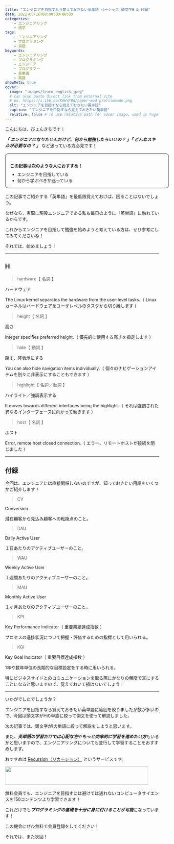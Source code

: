 ```yaml
---
title: "エンジニアを目指すなら覚えておきたい英単語 ベーシック 頭文字H & 付録"
date: 2022-08-16T00:00:00+00:00
categories:
    - エンジニアリング
    - 語学
tags:
    - エンジニアリング
    - プログラミング
    - 英語
keywords:
    - エンジニアリング
    - プログラミング
    - エンジニア
    - プログラマー
    - 英単語
    - 英語
showMeta: true
cover:
  image: "images/learn_english.jpeg"
  # can also paste direct link from external site
  # ex. https://i.ibb.co/K0HVPBd/paper-mod-profilemode.png
  alt: "エンジニアを目指すなら覚えておきたい英単語"
  caption: "エンジニアを目指すなら覚えておきたい英単語"
  relative: false # To use relative path for cover image, used in hugo Page-bundles
---
```


[comment]: <> (https://www.xserver.ne.jp/blog/blog-how-to-write-template/#%E3%80%8C%E6%9B%B8%E3%81%8D%E5%87%BA%E3%81%97%E3%83%91%E3%83%BC%E3%83%88%E3%80%8D%E3%81%AE%E6%9B%B8%E3%81%8D%E6%96%B9)
[comment]: <> (https://progeigo.org/learning/essential-words-600-plus/)

<style>
    .flame {
        margin: 1rem 0;
        padding: 1em;
        width: 100%;
        border: 2px solid #828282;
        border-radius: 10px;
    }

    .flame ul {
        margin: 0;
    }

    .flame ul li {
        margin: 0;
    }

</style>

こんにちは、ぴょんきちです！

***「 エンジニアになりたいんだけど、何から勉強したらいいの？ 」「 どんなスキルが必要なの？ 」*** など迷っている方必見です！

<div class="flame">
    <p style="margin-bottom: .5rem;"><strong>この記事は次のような人におすすめ！</strong></p>
    <ul>
        <li>エンジニアを目指している</li>
        <li>何から学ぶべきか迷っている</li>
    </ul>
</div>

この記事でご紹介する「英単語」を最低限覚えておけば、困ることはないでしょう。

なぜなら、実際に現役エンジニアである私も毎日のように「英単語」に触れているからです。

これからエンジニアを目指して勉強を始めようと考えている方は、ぜひ参考にしてみてくださいね！

それでは、始めましょう！

<hr>

## H

> hardware【 名詞 】

ハードウェア

The Linux kernel separates the hardware from the user-level tasks.（ Linuxカーネルはハードウェアをユーザレベルのタスクから切り離します ）

> height【 名詞 】

高さ

Integer specifies preferred height.（ 優先的に使用する高さを指定します ）

> hide【 動詞 】

隠す、非表示にする

You can also hide navigation items individually.（ 個々のナビゲーションアイテムを別々に非表示にすることもできます ）

> highlight【 名詞／動詞 】

ハイライト／強調表示する

It moves towards different interfaces being the highlight.（ それは強調された異なるインターフェースに向かって動きます ）

> host【 名詞 】

ホスト

Error, remote host closed connection.（ エラー、リモートホストが接続を閉じました ）

<hr>

## 付録

今回は、エンジニアには直接関係しないのですが、知っておきたい用語をいくつかご紹介します！

> CV

Conversion

潜在顧客から見込み顧客への転換点のこと。

> DAU

Daily Active User

１日あたりのアクティブユーザーのこと。

> WAU

Weekly Active User

１週間あたりのアクティブユーザーのこと。

> MAU

Monthly Active User

１ヶ月あたりのアクティブユーザーのこと。

> KPI

Key Performance Indicator（ 重要業績達成指数 ）

プロセスの進捗状況について把握・評価するための指標として用いられる。

> KGI

Key Goal Indicator（ 重要目標達成指数 ）

1年や数年単位の長期的な目標設定をする時に用いられる。

特にビジネスサイドとのコミュニケーションを取る際にかなりの頻度で耳にすることになると思いますので、覚えておいて損はないでしょう！

<hr>

いかがでしたでしょうか？

エンジニアを目指すなら覚えておきたい英単語に範囲を絞りましたが数が多いので、今回は頭文字がHの単語に絞って例文を使って解説しました。

次の記事では、頭文字がIの単語に絞って解説をしようと思います。

また、***英単語の学習だけでは心配な方***や***もっと効率的に学習を進めたい方***もいるかと思いますので、エンジニアリングについても並行して学習することをおすすめします。

おすすめは <a href="https://px.a8.net/svt/ejp?a8mat=3NGNRZ+26L8MQ+4Z24+5YRHE" rel="nofollow">Recursion（リカージョン）</a>
<img border="0" width="1" height="1" src="https://www12.a8.net/0.gif?a8mat=3NGNRZ+26L8MQ+4Z24+5YRHE" alt="">というサービスです。

<a href="https://px.a8.net/svt/ejp?a8mat=3NGNRZ+26L8MQ+4Z24+5Z6WX" rel="nofollow">
<img border="0" width="468" height="60" alt="" src="https://www28.a8.net/svt/bgt?aid=220807007132&wid=001&eno=01&mid=s00000023206001004000&mc=1"></a>
<img border="0" width="1" height="1" src="https://www13.a8.net/0.gif?a8mat=3NGNRZ+26L8MQ+4Z24+5Z6WX" alt="">

無料会員でも、エンジニアを目指すには避けては通れないコンピュータサイエンスを150コンテンツより学習できます！

これだけでも***プログラミングの基礎を十分に身に付けることが可能***になっています！

この機会にぜひ無料で会員登録をしてください！

それでは、また次回！

